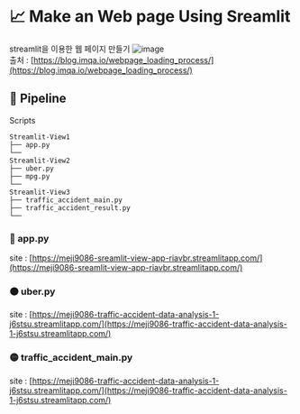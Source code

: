 # 📈 Make an Web page Using Sreamlit
streamlit을 이용한 웹 페이지 만들기
![image](https://user-images.githubusercontent.com/72390138/196334044-44d2def7-80c7-4fc4-98a7-7f88dce80a89.png)               
출처 : [https://blog.imqa.io/webpage_loading_process/](https://blog.imqa.io/webpage_loading_process/)                

## 📜 Pipeline         
Scripts
```
Streamlit-View1      
├── app.py           
└──       
Streamlit-View2       
├── uber.py     
├── mpg.py           
└──        
Streamlit-View3        
├── traffic_accident_main.py
├── traffic_accident_result.py
└──  
```

### 🔴 app.py                    
site : [https://meji9086-sreamlit-view-app-riavbr.streamlitapp.com/](https://meji9086-sreamlit-view-app-riavbr.streamlitapp.com/)            

### 🟠 uber.py           
site : [https://meji9086-traffic-accident-data-analysis-1-j6stsu.streamlitapp.com/](https://meji9086-traffic-accident-data-analysis-1-j6stsu.streamlitapp.com/)

### 🟡 traffic_accident_main.py          
site : [https://meji9086-traffic-accident-data-analysis-1-j6stsu.streamlitapp.com/](https://meji9086-traffic-accident-data-analysis-1-j6stsu.streamlitapp.com/)    
